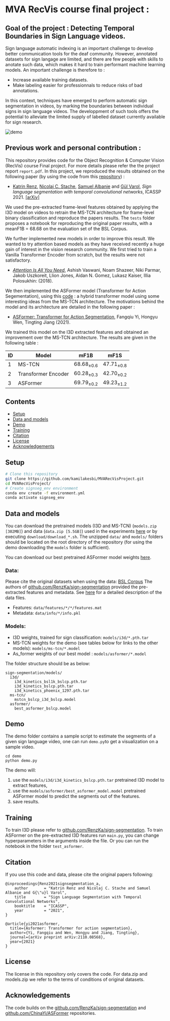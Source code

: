 # MVA RecVis course final project : 

## Goal of the project : Detecting Temporal Boundaries in Sign Language videos. 

Sign language automatic indexing is an important challenge to develop better communication tools for the deaf community. However, annotated datasets for sign langage are limited, and there are few people with skills to anotate such data, which makes it hard to train performant machine learning models. An important challenge is therefore to : 

*  Increase available training datasets. 
*  Make labeling easier for professionnals to reduce risks of bad annotations. 

In this context, techniques have emerged to perform automatic sign segmentation in videos, by marking the boundaries between individual signs in sign language videos. The developpment of such tools offers the potential to alleviate the limited supply of labelled dataset currently available for sign research. 

![demo](demo/results/demo.gif)


## Previous work and personal contribution : 

This repository provides code for the Object Recognition & Computer Vision (RecVis) course Final project. For more details please refer the the project report `report.pdf`.
In this project, we reproduced the results obtained on the following paper (by using the code from this [ repository](https://github.com/RenzKa/sign-segmentation)) :  

- [Katrin Renz](https://www.katrinrenz.de), [Nicolaj C. Stache](https://www.hs-heilbronn.de/nicolaj.stache), [Samuel Albanie](https://www.robots.ox.ac.uk/~albanie/) and [Gül Varol](https://www.robots.ox.ac.uk/~gul),
*Sign language segmentation with temporal convolutional networks*, ICASSP 2021.  [[arXiv]](https://arxiv.org/abs/2011.12986)

We used the pre-extracted frame-level features obtained by applying the I3D model on videos to retrain the MS-TCN architecture for frame-level binary classification and reproduce the papers results. The `tests` folder proposes a notebook for reproducing the original paper results, with a meanF1B = 68.68 on the evaluation set of the BSL Corpus. 

We further implemented new models in order to improve this result. We wanted to try attention based models as they have received recently a huge gain of interest in the vision research community. We first tried to train a Vanilla Transformer Encoder from scratch, but the results were not satisfactory. 

- [*Attention Is All You Need*](https://arxiv.org/abs/1706.03762), Ashish Vaswani, Noam Shazeer, Niki Parmar, Jakob Uszkoreit, Llion Jones, Aidan N. Gomez, Lukasz Kaiser, Illia Polosukhin:  (2018). 

We then implemented the ASFormer model (Transformer for Action Segementation), using this [code](https://github.com/ChinaYi/ASFormer) : a hybrid transformer model using some interesting ideas from the MS-TCN architecture. The motivations behind the model and its architecture are detailed in the following paper : 

- [ASFormer: Transformer for Action Segmentation](https://arxiv.org/abs/2110.08568), Fangqiu Yi, Hongyu Wen, Tingting Jiang (2021).


We trained this model on the I3D extracted features and obtained an improvement over the MS-TCN architecture. The results are given in the following table : 

|ID | Model | mF1B | mF1S | 
|   -   |   -  |   -  |   -   | 
| 1 | MS-TCN | 68.68<sub>±0.6</sub> |47.71<sub>±0.8</sub> |
| 2 | Transformer Encoder | 60.28<sub>±0.3</sub> |42.70<sub>±0.2</sub> |
| 3 | ASFormer | 69.79<sub>±0.2</sub> |49.23<sub>±1.2</sub> |

## Contents
* [Setup](#setup)
* [Data and models](#data-and-models)
* [Demo](#demo)
* [Training](#training)
* [Citation](#citation)
* [License](#license)
* [Acknowledgements](#acknowledgements)

## Setup

``` bash
# Clone this repository
git clone https://github.com/kamilakesbi/MVARecVisProject.git
cd MVARecVisProject/
# Create signseg_env environment
conda env create -f environment.yml
conda activate signseg_env
```


## Data and models
You can download the pretrained models (I3D and MS-TCN) (`models.zip [302MB]`) and data (`data.zip [5.5GB]`) used in the experiments [here](https://drive.google.com/drive/folders/17DaatdfD4GRnLJJ0RX5TcSfHGMxMS0Lm?usp=sharing) or by executing `download/download_*.sh`. The unzipped `data/` and `models/` folders should be located on the root directory of the repository (for using the demo downloading the `models` folder is sufficient).

You can download our best pretrained ASFormer model weights [here](https://drive.google.com/file/d/1WZ3PR05BMbj54SAmK-TsZ1YmfuEH6DxT/view?usp=sharing).


### Data:
Please cite the original datasets when using the data: [BSL Corpus](https://bslcorpusproject.org/cava/acknowledgements-and-citation/) 
The authors of [github.com/RenzKa/sign-segmentation](https://github.com/RenzKa/sign-segmentation) provided the pre-extracted features and metadata. See [here](data/README.md) for a detailed description of the data files. 
- Features: `data/features/*/*/features.mat`
- Metadata: `data/info/*/info.pkl`

### Models:
- I3D weights, trained for sign classification: `models/i3d/*.pth.tar`
- MS-TCN weights for the demo (see tables below for links to the other models): `models/ms-tcn/*.model`
- As_former weights of our best model : `models/asformer/*.model`

The folder structure should be as below:
```
sign-segmentation/models/
  i3d/
    i3d_kinetics_bsl1k_bslcp.pth.tar
    i3d_kinetics_bslcp.pth.tar
    i3d_kinetics_phoenix_1297.pth.tar
  ms-tcn/
    mstcn_bslcp_i3d_bslcp.model
  asformer/
    best_asformer_bslcp.model
```
## Demo
The demo folder contains a sample script to estimate the segments of a given sign language video, one can run `demo.py`to get a visualization on a sample video.

```
cd demo
python demo.py
```

The demo will: 
1. use the `models/i3d/i3d_kinetics_bslcp.pth.tar` pretrained I3D model to extract features,
2. use the `models/asformer/best_asformer_model.model` pretrained ASFormer model to predict the segments out of the features.
3. save results.

## Training
To train I3D please refer to [github.com/RenzKa/sign-segmentation](https://github.com/RenzKa/sign-segmentation). To train ASFormer on the pre-extracted I3D features run `main.py`, you can change hyperparameters in the arguments inside the file. Or you can run the notebook in the folder `test_asformer`.

## Citation
If you use this code and data, please cite the original papers following:

```
@inproceedings{Renz2021signsegmentation_a,
    author       = "Katrin Renz and Nicolaj C. Stache and Samuel Albanie and G{\"u}l Varol",
    title        = "Sign Language Segmentation with Temporal Convolutional Networks",
    booktitle    = "ICASSP",
    year         = "2021",
}
```
```
@article{yi2021asformer,
  title={Asformer: Transformer for action segmentation},
  author={Yi, Fangqiu and Wen, Hongyu and Jiang, Tingting},
  journal={arXiv preprint arXiv:2110.08568},
  year={2021}
}
```
## License
The license in this repository only covers the code. For data.zip and models.zip we refer to the terms of conditions of original datasets.


## Acknowledgements
The code builds on the [github.com/RenzKa/sign-segmentation](https://github.com/RenzKa/sign-segmentation) and [github.com/ChinaYi/ASFormer](https://github.com/ChinaYi/ASFormer) repositories. 
